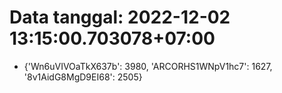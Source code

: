 # Data tanggal: 2022-12-02 13:15:00.703078+07:00

* {'Wn6uVIVOaTkX637b': 3980, 'ARCORHS1WNpV1hc7': 1627, '8v1AidG8MgD9EI68': 2505}
